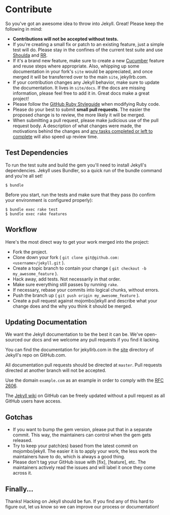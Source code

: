 Contribute
==========

So you've got an awesome idea to throw into Jekyll. Great! Please keep the
following in mind:

* **Contributions will not be accepted without tests.**
* If you're creating a small fix or patch to an existing feature, just a simple
  test will do. Please stay in the confines of the current test suite and use
  [Shoulda](http://github.com/thoughtbot/shoulda/tree/master) and
  [RR](http://github.com/btakita/rr/tree/master).
* If it's a brand new feature, make sure to create a new
  [Cucumber](https://github.com/cucumber/cucumber/) feature and reuse steps
  where appropriate. Also, whipping up some documentation in your fork's `site`
  would be appreciated, and once merged it will be transferred over to the main
  `site`, jekyllrb.com.
* If your contribution changes any Jekyll behavior, make sure to update the
  documentation. It lives in `site/docs`. If the docs are missing information,
  please feel free to add it in. Great docs make a great project!
* Please follow the [GitHub Ruby Styleguide](https://github.com/styleguide/ruby)
  when modifying Ruby code.
* Please do your best to submit **small pull requests**. The easier the proposed
  change is to review, the more likely it will be merged.
* When submitting a pull request, please make judicious use of the pull request
  body. A description of what changes were made, the motivations behind the
  changes and [any tasks completed or left to complete](http://git.io/gfm-tasks)
  will also speed up review time.

Test Dependencies
-----------------

To run the test suite and build the gem you'll need to install Jekyll's
dependencies. Jekyll uses Bundler, so a quick run of the bundle command and
you're all set!

    $ bundle

Before you start, run the tests and make sure that they pass (to confirm your
environment is configured properly):

    $ bundle exec rake test
    $ bundle exec rake features

Workflow
--------

Here's the most direct way to get your work merged into the project:

* Fork the project.
* Clone down your fork ( `git clone git@github.com:<username>/jekyll.git` ).
* Create a topic branch to contain your change ( `git checkout -b my_awesome_feature` ).
* Hack away, add tests. Not necessarily in that order.
* Make sure everything still passes by running `rake`.
* If necessary, rebase your commits into logical chunks, without errors.
* Push the branch up ( `git push origin my_awesome_feature` ).
* Create a pull request against mojombo/jekyll and describe what your change
  does and the why you think it should be merged.

Updating Documentation
----------------------

We want the Jekyll documentation to be the best it can be. We've
open-sourced our docs and we welcome any pull requests if you find it
lacking.

You can find the documentation for jekyllrb.com in the 
[site](https://github.com/mojombo/jekyll/tree/master/site) directory of
Jekyll's repo on GitHub.com.

All documentation pull requests should be directed at `master`.  Pull
requests directed at another branch will not be accepted.

Use the domain `example.com` as an example in order to comply with the
[RFC 2606](http://tools.ietf.org/html/rfc2606).

The [Jekyll wiki](https://github.com/mojombo/jekyll/wiki) on GitHub 
can be freely updated without a pull request as all GitHub users have access.

Gotchas
-------

* If you want to bump the gem version, please put that in a separate commit.
  This way, the maintainers can control when the gem gets released.
* Try to keep your patch(es) based from the latest commit on mojombo/jekyll.
  The easier it is to apply your work, the less work the maintainers have to do,
  which is always a good thing.
* Please don't tag your GitHub issue with [fix], [feature], etc. The maintainers
  actively read the issues and will label it once they come across it.

Finally...
----------

Thanks! Hacking on Jekyll should be fun. If you find any of this hard to figure
out, let us know so we can improve our process or documentation!

